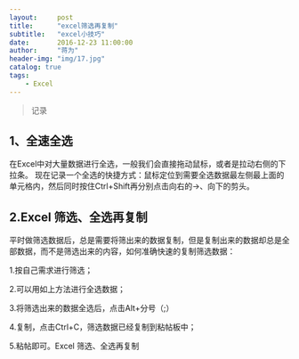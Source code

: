 ```yaml
---
layout:     post
title:      "excel筛选再复制"
subtitle:   "excel小技巧"
date:       2016-12-23 11:00:00
author:     "蒋为"
header-img: "img/17.jpg"
catalog: true
tags:
    - Excel
---
```

>记录




## 1、全速全选
在Excel中对大量数据进行全选，一般我们会直接拖动鼠标，或者是拉动右侧的下拉条。
现在记录一个全选的快捷方式：鼠标定位到需要全选数据最左侧最上面的单元格内，然后同时按住Ctrl+Shift再分别点击向右的→、向下的剪头。



## 2.Excel 筛选、全选再复制
 
平时做筛选数据后，总是需要将筛出来的数据复制，但是复制出来的数据却总是全部数据，而不是筛选出来的内容，如何准确快速的复制筛选数据：

 1.按自己需求进行筛选；<br>

 2.可以用如上方法进行全选数据；<br>

 3.将筛选出来的数据全选后，点击Alt+分号（;）<br>

 4.复制，点击Ctrl+C，筛选数据已经复制到粘帖板中；<br>

 5.粘帖即可。Excel 筛选、全选再复制<br>
